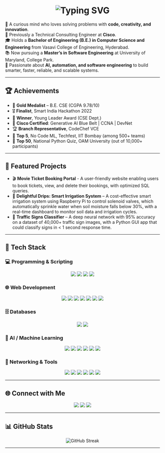 <h1 align="center">
  <img src="https://readme-typing-svg.herokuapp.com?font=Fira+Code&size=28&pause=1000&color=0E75B6&width=600&lines=Hey+there%2C+I'm+Akash+S+Vora;Welcome+to+my+GitHub+Profile!" alt="Typing SVG" />
</h1>

<p>
  🌟 A curious mind who loves solving problems with <b>code, creativity, and innovation</b>.<br>
  💼 Previously a Technical Consulting Engineer at <b>Cisco</b>.<br>
  🎓 Holds a <b>Bachelor of Engineering (B.E.) in Computer Science and Engineering</b> from Vasavi College of Engineering, Hyderabad.<br>
  📚 Now pursuing a <b>Master’s in Software Engineering</b> at University of Maryland, College Park.<br>
  🚀 Passionate about <b>AI, automation, and software engineering</b> to build smarter, faster, reliable, and scalable systems.
</p>

---

## 🏆 Achievements  

- 🥇 **Gold Medalist** – B.E. CSE (CGPA 9.78/10)  
- 🎖️ **Finalist**, Smart India Hackathon 2022  
- 🏅 **Winner**, Young Leader Award (CSE Dept.)  
- 🎯 **Cisco Certified**: Generative AI Blue Belt | CCNA | DevNet  
- 🏆 **Branch Representative**, CodeChef VCE
- 🎯 **Top 5**, No Code ML, Techfest, IIT Bombay (among 500+ teams) 
- 🥉 **Top 50**, National Python Quiz, OAM University (out of 10,000+ participants)

---

## 📌 Featured Projects  

- 🎬 **Movie Ticket Booking Portal** - A user-friendly website enabling users to book tickets, view, and delete their bookings, with optimized SQL queries.
- 🌱 **Delightful Drips: Smart Irrigation System** – A cost-effective smart irrigation system using Raspberry Pi to control solenoid valves, which automatically sprinkle water when soil moisture falls below 30%, with a real-time dashboard to monitor soil data and irrigation cycles. 
- 🚦 **Traffic Signs Classifier** – A deep neural network with 95% accuracy on a dataset of 40,000+ traffic sign images, with a Python GUI app that could classify signs in < 1 second response time. 

---

## 🔧 Tech Stack  

### 💻 Programming & Scripting  
<p align="center">
  <img src="https://img.shields.io/badge/Python-3776AB?style=for-the-badge&logo=python&logoColor=white"/>
  <img src="https://img.shields.io/badge/Java-ED8B00?style=for-the-badge&logo=java&logoColor=white"/>
  <img src="https://img.shields.io/badge/C++-00599C?style=for-the-badge&logo=cplusplus&logoColor=white"/>
  <img src="https://img.shields.io/badge/JavaScript-F7DF1E?style=for-the-badge&logo=javascript&logoColor=black"/>
</p>

### 🌐 Web Development  
<p align="center">
  <img src="https://img.shields.io/badge/Angular-DD0031?style=for-the-badge&logo=angular&logoColor=white"/>
  <img src="https://img.shields.io/badge/Django-092E20?style=for-the-badge&logo=django&logoColor=white"/>
  <img src="https://img.shields.io/badge/HTML5-E34F26?style=for-the-badge&logo=html5&logoColor=white"/>
  <img src="https://img.shields.io/badge/CSS3-1572B6?style=for-the-badge&logo=css3&logoColor=white"/>
  <img src="https://img.shields.io/badge/Bootstrap-563D7C?style=for-the-badge&logo=bootstrap&logoColor=white"/>
  <img src="https://img.shields.io/badge/PHP-777BB4?style=for-the-badge&logo=php&logoColor=white"/>
  <img src="https://img.shields.io/badge/Node.js-339933?style=for-the-badge&logo=node.js&logoColor=white"/>
</p>

### 🗄️ Databases  
<p align="center">
  <img src="https://img.shields.io/badge/MySQL-4479A1?style=for-the-badge&logo=mysql&logoColor=white"/>
  <img src="https://img.shields.io/badge/MongoDB-47A248?style=for-the-badge&logo=mongodb&logoColor=white"/>
</p>

### 🤖 AI / Machine Learning  
<p align="center">
  <img src="https://img.shields.io/badge/TensorFlow-FF6F00?style=for-the-badge&logo=tensorflow&logoColor=white"/>
  <img src="https://img.shields.io/badge/PyTorch-EE4C2C?style=for-the-badge&logo=pytorch&logoColor=white"/>
  <img src="https://img.shields.io/badge/Scikit--Learn-F7931E?style=for-the-badge&logo=scikitlearn&logoColor=white"/>
  <img src="https://img.shields.io/badge/Numpy-013243?style=for-the-badge&logo=numpy&logoColor=white"/>
  <img src="https://img.shields.io/badge/Pandas-150458?style=for-the-badge&logo=pandas&logoColor=white"/>
  <img src="https://img.shields.io/badge/Matplotlib-11557c?style=for-the-badge&logo=plotly&logoColor=white"/>
</p>

### 📡 Networking & Tools  
<p align="center">
  <img src="https://img.shields.io/badge/Cisco-1BA0D7?style=for-the-badge&logo=cisco&logoColor=white"/>
  <img src="https://img.shields.io/badge/AWS-232F3E?style=for-the-badge&logo=amazon-aws&logoColor=white"/>
  <img src="https://img.shields.io/badge/REST%20APIs-FF6C37?style=for-the-badge&logo=swagger&logoColor=white"/>
  <img src="https://img.shields.io/badge/Git-F05032?style=for-the-badge&logo=git&logoColor=white"/>
  <img src="https://img.shields.io/badge/GitHub-181717?style=for-the-badge&logo=github&logoColor=white"/>
  <img src="https://img.shields.io/badge/Linux-FCC624?style=for-the-badge&logo=linux&logoColor=black"/>
</p>

---

## 🌐 Connect with Me  

<p align="center">
  <a href="mailto:akashvora301@gmail.com"><img src="https://img.shields.io/badge/Email-D14836?style=for-the-badge&logo=gmail&logoColor=white"></a>
  <a href="https://www.linkedin.com/in/akash-s-vora/"><img src="https://img.shields.io/badge/LinkedIn-0A66C2?style=for-the-badge&logo=linkedin&logoColor=white"></a>
  <a href="https://github.com/akashsv01"><img src="https://img.shields.io/badge/GitHub-171515?style=for-the-badge&logo=github&logoColor=white"></a>
</p>

---

## 📊 GitHub Stats  

<p align="center">
  <img src="https://github-readme-streak-stats.herokuapp.com/?user=akashsv01&theme=radical" alt="GitHub Streak"/>
</p>

---
